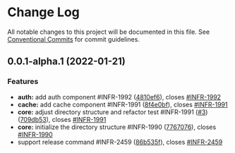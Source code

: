 # Change Log

All notable changes to this project will be documented in this file.
See [Conventional Commits](https://conventionalcommits.org) for commit guidelines.

## 0.0.1-alpha.1 (2022-01-21)


### Features

* **auth:** add auth component #INFR-1992 ([4810ef6](https://github.com/tethys-org/libs/commit/4810ef6b22bec4504da034018d4178fbaf5fd3c7)), closes [#INFR-1992](https://github.com/tethys-org/libs/issues/INFR-1992)
* **cache:** add cache component #INFR-1991 ([8f4e0bf](https://github.com/tethys-org/libs/commit/8f4e0bf98a2b38d8495e8299afbcb51dca98f7c8)), closes [#INFR-1991](https://github.com/tethys-org/libs/issues/INFR-1991)
* **core:** adjust directory structure and refactor test #INFR-1991 ([#3](https://github.com/tethys-org/libs/issues/3)) ([709db53](https://github.com/tethys-org/libs/commit/709db534b6e7a36d0e5dbafb2285c9d9095e7f3c)), closes [#INFR-1991](https://github.com/tethys-org/libs/issues/INFR-1991)
* **core:** initialize the directory structure #INFR-1990 ([7767076](https://github.com/tethys-org/libs/commit/7767076a8e02ba98530aac7764947d7db81abc0b)), closes [#INFR-1990](https://github.com/tethys-org/libs/issues/INFR-1990)
* support  release command  #INFR-2459 ([86b535f](https://github.com/tethys-org/libs/commit/86b535f727d3e722e542869ff991c30f700f1a12)), closes [#INFR-2459](https://github.com/tethys-org/libs/issues/INFR-2459)

